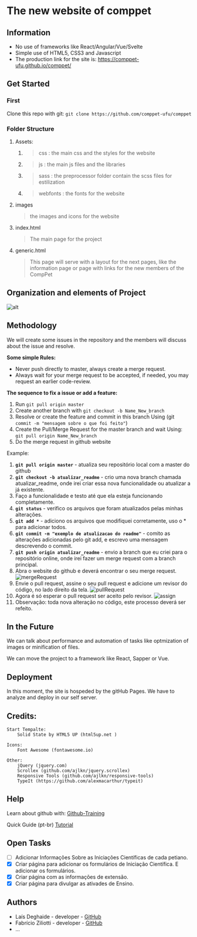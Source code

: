 # The new website of comppet


## Information

- No use of frameworks like React/Angular/Vue/Svelte
- Simple use of HTML5, CSS3 and Javascript
- The production link for the site is: https://comppet-ufu.github.io/comppet/

## Get Started

### First
Clone this repo with git: `git clone https://github.com/comppet-ufu/comppet`

### Folder Structure

1. Assets: 
   1. > css : the main css and the styles for the website
   2. > js : the main js files and the libraries
   3. > sass : the preprocessor folder contain the scss files for estilization
   4. > webfonts : the fonts for the website
2. images  
   >the images and icons for the website
3. index.html
   > The main page for the project
4. generic.html
   > This page will serve with a layout for the next pages, like the information page or page with links for the new members of the CompPet

## Organization and elements of Project

![alt](info-readme/projeto.jpg)


## Methodology

We will create some issues in the repository and the members will discuss about the issue and resolve.

**Some simple Rules:**
- Never push directly to master, always create a merge request.
- Always wait for your merge request to be accepted, if needed, you may request an earlier code-review.

**The sequence to fix a issue or add a feature:**
1. Run `git pull origin master`
2. Create another branch with `git checkout -b Name_New_branch`
3. Resolve or create the feature and commit in this branch
Using (git `commit -m "mensagem sobre o que foi feito"`)
4. Create the Pull/Merge Request for the master branch and wait
Using: `git pull origin Name_New_branch`
5. Do the merge request in github website

Example:

1. **`git pull origin master`** - atualiza seu repositório local com a master do github
2. **`git checkout -b atualizar_readme`** - crio uma nova branch chamada atualizar_readme, onde irei criar essa nova funcionalidade ou atualizar a já existente.
3. Faço a funcionalidade e testo até que ela esteja funcionando completamente.
4. **`git status`** - verifico os arquivos que foram atualizados pelas minhas alterações.
5. **`git add *`** - adiciono os arquivos que modifiquei corretamente, uso o * para adicionar todos.
6. **`git commit -m "exemplo de atualizacao do readme"`** - comito as alterações adicionadas pelo git add, e escrevo uma mensagem descrevendo o commit.
7. **`git push origin atualizar_readme`** - envio a branch que eu criei para o repositório online, onde irei fazer um merge request com a branch principal.
8. Abra o website do github e deverá encontrar o seu merge request.
![mergeRequest](/info-readme/merge-request.png)
9. Envie o pull request, assine o seu pull request e adicione um revisor do código, no lado direito da tela.
![pullRequest](/info-readme/pull-request.png)
10. Agora é só esperar o pull request ser aceito pelo revisor.
![assign](/info-readme/assign.png)
11. Observação: toda nova alteração no código, este processo deverá ser refeito.


## In the Future

We can talk about performance and automation of tasks like optmization of images or minification of files.

We can move the project to a framework like React, Sapper or Vue.

## Deployment

In this moment, the site is hospeded by the gitHub Pages.
We have to analyze and deploy in our self server.


## Credits:
	Start Tempalte:
		Solid State by HTML5 UP (html5up.net )

	Icons:
		Font Awesome (fontawesome.io)

	Other:
		jQuery (jquery.com)
		Scrollex (github.com/ajlkn/jquery.scrollex)
		Responsive Tools (github.com/ajlkn/responsive-tools)
		TypeIt (https://github.com/alexmacarthur/typeit)


## Help

Learn about github with: 
[Github-Training](https://lab.github.com/githubtraining/introduction-to-github)

Quick Guide (pt-br)
[Tutorial](https://rogerdudler.github.io/git-guide/index.pt_BR.html)


## Open Tasks

- [ ] Adicionar Informações Sobre as Iniciações Científicas de cada petiano.
- [X] Criar página para adicionar os formulários de Iniciação Científica. E adicionar os formulários.
- [X] Criar página com as informações de extensão.
- [X] Criar página para divulgar as ativades de Ensino.

## Authors
- Laís Deghaide - developer - [GitHub](https://github.com/laisdeghaide) 
- Fabrício Ziliotti - developer - [GitHub](https://github.com/Fziliotti) 
- ...